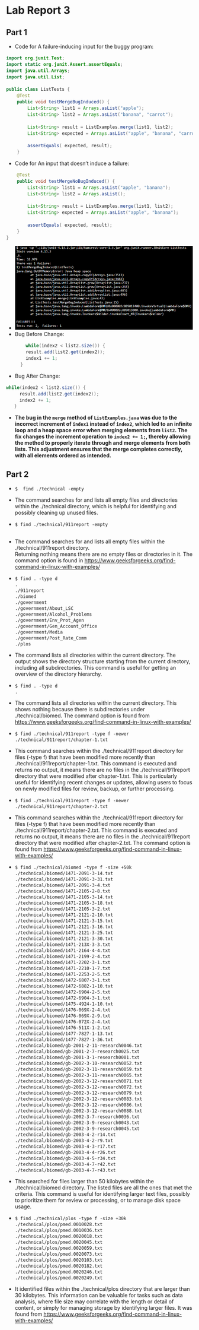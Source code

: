 # Lab Report 3
## Part 1
- Code for A failure-inducing input for the buggy program:
``` java
import org.junit.Test;
import static org.junit.Assert.assertEquals;
import java.util.Arrays;
import java.util.List;

public class ListTests {
    @Test
    public void testMergeBugInduced() {
        List<String> list1 = Arrays.asList("apple");
        List<String> list2 = Arrays.asList("banana", "carrot");

        List<String> result = ListExamples.merge(list1, list2);
        List<String> expected = Arrays.asList("apple", "banana", "carrot");

        assertEquals( expected, result);
    }

```
- Code for An input that doesn’t induce a failure:
``` java
    @Test
    public void testMergeNoBugInduced() {
        List<String> list1 = Arrays.asList("apple", "banana");
        List<String> list2 = Arrays.asList();

        List<String> result = ListExamples.merge(list1, list2);
        List<String> expected = Arrays.asList("apple", "banana");

        assertEquals( expected, result);
    }
}
```

- ![Image](output.jpg)
- Bug Before Change:
  ```java
      while(index2 < list2.size()) {
      result.add(list2.get(index2));
      index1 += 1;
    }
  ```
- Bug After Change:  
 ```java
 while(index2 < list2.size()) {
      result.add(list2.get(index2));
      index2 += 1;
    }
 ```
- **The bug in the `merge` method of `ListExamples.java` was due to the incorrect increment of `index1` instead of `index2`,
  which led to an infinite loop and a heap space error when merging elements from `list2`. The fix changes the increment operation to `index2 += 1;`,
  thereby allowing the method to properly iterate through and merge elements from both lists. This adjustment ensures that the merge completes correctly, with all elements ordered as intended.**

## Part 2
- ```
  $  find ./technical -empty

  ```
- The command searches for and lists all empty files and directories within the ./technical directory, which is helpful for identifying and possibly cleaning up unused files.

- ```
  $ find ./technical/911report -empty
 
  ```
- The command searches for and lists all empty files within the ./technical/911report directory.   
Returning nothing means there are no empty files or directories in it.
The command option is found in https://www.geeksforgeeks.org/find-command-in-linux-with-examples/

- ```
  $ find . -type d
  .
  ./911report
  ./biomed
  ./government
  ./government/About_LSC
  ./government/Alcohol_Problems
  ./government/Env_Prot_Agen
  ./government/Gen_Account_Office
  ./government/Media
  ./government/Post_Rate_Comm
  ./plos
  ```
- The command lists all directories within the current directory. The output shows the directory structure starting from the current directory, including all subdirectories. This command is useful for getting an overview of the directory hierarchy. 

- ```
  $ find . -type d
  .
  ```
- The command lists all directories within the current directory. This shows nothing because there is subdirectories under ./technical/biomed. 
The command option is found from https://www.geeksforgeeks.org/find-command-in-linux-with-examples/

- ```
  $ find ./technical/911report -type f -newer ./technical/911report/chapter-1.txt

  ```
- This command searches within the ./technical/911report directory for files (-type f) that have been modified more recently than ./technical/911report/chapter-1.txt.
  This command is executed and returns no output, it means there are no files in the ./technical/911report directory that were modified after chapter-1.txt.
  This is particularly useful for identifying recent changes or updates, allowing users to focus on newly modified files for review, backup, or further processing.
-  ```
   $ find ./technical/911report -type f -newer ./technical/911report/chapter-2.txt

   ```
- This command searches within the ./technical/911report directory for files (-type f) that have been modified more recently than ./technical/911report/chapter-2.txt.
  This command is executed and returns no output, it means there are no files in the ./technical/911report directory that were modified after chapter-2.txt.
  The command option is found from https://www.geeksforgeeks.org/find-command-in-linux-with-examples/
- ```
  $ find ./technical/biomed -type f -size +50k
  ./technical/biomed/1471-2091-3-14.txt
  ./technical/biomed/1471-2091-3-31.txt
  ./technical/biomed/1471-2091-3-4.txt
  ./technical/biomed/1471-2105-2-8.txt
  ./technical/biomed/1471-2105-3-14.txt
  ./technical/biomed/1471-2105-3-18.txt
  ./technical/biomed/1471-2105-3-2.txt
  ./technical/biomed/1471-2121-2-10.txt
  ./technical/biomed/1471-2121-3-15.txt
  ./technical/biomed/1471-2121-3-16.txt
  ./technical/biomed/1471-2121-3-25.txt
  ./technical/biomed/1471-2121-3-30.txt
  ./technical/biomed/1471-213X-3-3.txt
  ./technical/biomed/1471-2164-4-4.txt
  ./technical/biomed/1471-2199-2-4.txt
  ./technical/biomed/1471-2202-3-1.txt
  ./technical/biomed/1471-2210-1-7.txt
  ./technical/biomed/1471-2253-2-5.txt
  ./technical/biomed/1472-6807-3-1.txt
  ./technical/biomed/1472-6882-1-10.txt
  ./technical/biomed/1472-6904-2-5.txt
  ./technical/biomed/1472-6904-3-1.txt
  ./technical/biomed/1475-4924-1-10.txt
  ./technical/biomed/1476-069X-2-4.txt
  ./technical/biomed/1476-069X-2-9.txt
  ./technical/biomed/1476-072X-2-4.txt
  ./technical/biomed/1476-511X-1-2.txt
  ./technical/biomed/1477-7827-1-13.txt
  ./technical/biomed/1477-7827-1-36.txt
  ./technical/biomed/gb-2001-2-11-research0046.txt
  ./technical/biomed/gb-2001-2-7-research0025.txt
  ./technical/biomed/gb-2001-3-1-research0001.txt
  ./technical/biomed/gb-2002-3-10-research0052.txt
  ./technical/biomed/gb-2002-3-11-research0059.txt
  ./technical/biomed/gb-2002-3-11-research0065.txt
  ./technical/biomed/gb-2002-3-12-research0071.txt
  ./technical/biomed/gb-2002-3-12-research0072.txt
  ./technical/biomed/gb-2002-3-12-research0079.txt
  ./technical/biomed/gb-2002-3-12-research0083.txt
  ./technical/biomed/gb-2002-3-12-research0086.txt
  ./technical/biomed/gb-2002-3-12-research0088.txt
  ./technical/biomed/gb-2002-3-7-research0036.txt
  ./technical/biomed/gb-2002-3-9-research0043.txt
  ./technical/biomed/gb-2002-3-9-research0045.txt
  ./technical/biomed/gb-2003-4-2-r14.txt
  ./technical/biomed/gb-2003-4-2-r9.txt
  ./technical/biomed/gb-2003-4-3-r17.txt
  ./technical/biomed/gb-2003-4-4-r26.txt
  ./technical/biomed/gb-2003-4-5-r34.txt
  ./technical/biomed/gb-2003-4-7-r42.txt
  ./technical/biomed/gb-2003-4-7-r43.txt
  ```
- This searched for files larger than 50 kilobytes within the ./technical/biomed directory. The listed files are all the ones that met the criteria. This command is useful for identifying larger text files, possibly to prioritize them for review or processing, or to manage disk space usage.
- ```
  $ find ./technical/plos -type f -size +30k
  ./technical/plos/pmed.0010028.txt
  ./technical/plos/pmed.0010036.txt
  ./technical/plos/pmed.0020018.txt
  ./technical/plos/pmed.0020045.txt
  ./technical/plos/pmed.0020059.txt
  ./technical/plos/pmed.0020073.txt
  ./technical/plos/pmed.0020103.txt
  ./technical/plos/pmed.0020182.txt
  ./technical/plos/pmed.0020246.txt
  ./technical/plos/pmed.0020249.txt
  ```
- It identified files within the ./technical/plos directory that are larger than 30 kilobytes. This information can be valuable for tasks such as data analysis, where file size may correlate with the length or detail of content, or simply for managing storage by identifying larger files.
  It was found from https://www.geeksforgeeks.org/find-command-in-linux-with-examples/
